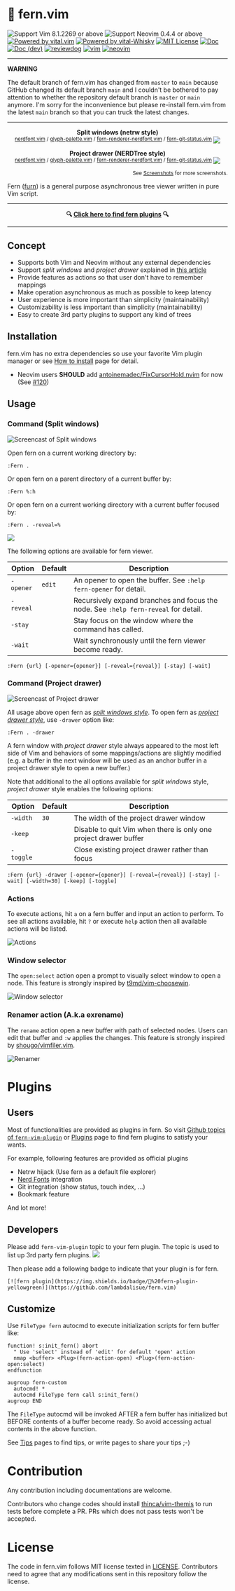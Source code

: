 # 🌿 fern.vim

![Support Vim 8.1.2269 or above](https://img.shields.io/badge/support-Vim%208.1.2269%20or%20above-yellowgreen.svg)
![Support Neovim 0.4.4 or above](https://img.shields.io/badge/support-Neovim%200.4.4%20or%20above-yellowgreen.svg)
[![Powered by vital.vim](https://img.shields.io/badge/powered%20by-vital.vim-80273f.svg)](https://github.com/vim-jp/vital.vim)
[![Powered by vital-Whisky](https://img.shields.io/badge/powered%20by-vital--Whisky-80273f.svg)](https://github.com/lambdalisue/vital-Whisky)
[![MIT License](https://img.shields.io/badge/license-MIT-blue.svg)](LICENSE)
[![Doc](https://img.shields.io/badge/doc-%3Ah%20fern-orange.svg)](doc/fern.txt)
[![Doc (dev)](https://img.shields.io/badge/doc-%3Ah%20fern--develop-orange.svg)](doc/fern-develop.txt)
[![reviewdog](https://github.com/lambdalisue/fern.vim/workflows/reviewdog/badge.svg)](https://github.com/lambdalisue/fern.vim/actions?query=workflow%3Areviewdog)
[![vim](https://github.com/lambdalisue/fern.vim/workflows/vim/badge.svg)](https://github.com/lambdalisue/fern.vim/actions?query=workflow%3Avim)
[![neovim](https://github.com/lambdalisue/fern.vim/workflows/neovim/badge.svg)](https://github.com/lambdalisue/fern.vim/actions?query=workflow%3Aneovim)

---

**WARNING**

The default branch of fern.vim has changed from `master` to `main` because GitHub changed its default branch `main` and I couldn't be bothered to pay attention to whether the repository default branch is `master` or `main` anymore.
I'm sorry for the inconvenience but please re-install fern.vim from the latest `main` branch so that you can truck the latest changes.

---

<p align="center">
<strong>Split windows (netrw style)</strong><br>
<sup>
<a href="https://github.com/lambdalisue/nerdfont.vim" target="_blank">nerdfont.vim</a>
/
<a href="https://github.com/lambdalisue/glyph-palette.vim" target="_blank">glyph-palette.vim</a>
/
<a href="https://github.com/lambdalisue/fern-renderer-nerdfont.vim" target="_blank">fern-renderer-nerdfont.vim</a>
/
<a href="https://github.com/lambdalisue/fern-git-status.vim" target="_blank">fern-git-status.vim</a>
</sup>
<img src="https://user-images.githubusercontent.com/546312/90719223-cdbc8780-e2ee-11ea-8a6e-ea837a194ffa.png">
</p>
<p align="center">
<strong>Project drawer (NERDTree style)</strong><br>
<sup>
<a href="https://github.com/lambdalisue/nerdfont.vim" target="_blank">nerdfont.vim</a>
/
<a href="https://github.com/lambdalisue/glyph-palette.vim" target="_blank">glyph-palette.vim</a>
/
<a href="https://github.com/lambdalisue/fern-renderer-nerdfont.vim" target="_blank">fern-renderer-nerdfont.vim</a>
/
<a href="https://github.com/lambdalisue/fern-git-status.vim" target="_blank">fern-git-status.vim</a>
</sup>
<img src="https://user-images.githubusercontent.com/546312/90719227-ceedb480-e2ee-11ea-98c5-0b7cbcb1bb6a.png">
</p>
<p align="right">
<sup>
See <a href="https://github.com/lambdalisue/fern.vim/wiki/Screenshots" target="_blank">Screenshots</a> for more screenshots.
</sup>
</p>

Fern ([furn](https://www.youtube.com/watch?v=SSYgr-_69mg)) is a general purpose asynchronous tree viewer written in pure Vim script.

---

<p align="center">
  <strong>🔍 <a href="https://github.com/topics/fern-vim-plugin">Click here to find fern plugins</a> 🔍</strong>
</p>

---

## Concept

- Supports both Vim and Neovim without any external dependencies
- Support _split windows_ and _project drawer_ explained in [this article](http://vimcasts.org/blog/2013/01/oil-and-vinegar-split-windows-and-project-drawer/)
- Provide features as actions so that user don't have to remember mappings
- Make operation asynchronous as much as possible to keep latency
- User experience is more important than simplicity (maintainability)
- Customizability is less important than simplicity (maintainability)
- Easy to create 3rd party plugins to support any kind of trees

## Installation

fern.vim has no extra dependencies so use your favorite Vim plugin manager or see [How to install](https://github.com/lambdalisue/fern.vim/wiki#how-to-install) page for detail.

- Neovim users **SHOULD** add [antoinemadec/FixCursorHold.nvim](https://github.com/antoinemadec/FixCursorHold.nvim) for now (See [#120](https://github.com/lambdalisue/fern.vim/issues/120))

## Usage

### Command (Split windows)

![Screencast of Split windows](https://user-images.githubusercontent.com/546312/73183457-29120700-415e-11ea-8d04-cb959659e369.gif)

Open fern on a current working directory by:

```vim
:Fern .
```

Or open fern on a parent directory of a current buffer by:

```vim
:Fern %:h
```

Or open fern on a current working directory with a current buffer focused by:

```vim
:Fern . -reveal=%
```

![](https://user-images.githubusercontent.com/546312/90720134-f3e32700-e2f0-11ea-82f7-c86512ad5854.png)

The following options are available for fern viewer.

| Option    | Default | Description                                                                         |
| --------- | ------- | ----------------------------------------------------------------------------------- |
| `-opener` | `edit`  | An opener to open the buffer. See `:help fern-opener` for detail.                   |
| `-reveal` |         | Recursively expand branches and focus the node. See `:help fern-reveal` for detail. |
| `-stay`   |         | Stay focus on the window where the command has called.                              |
| `-wait`   |         | Wait synchronously until the fern viewer become ready.                              |

```
:Fern {url} [-opener={opener}] [-reveal={reveal}] [-stay] [-wait]
```

### Command (Project drawer)

![Screencast of Project drawer](https://user-images.githubusercontent.com/546312/73184080-324fa380-415f-11ea-8280-e0b6c7a9989f.gif)

All usage above open fern as [*split windows style*][]. To open fern as [*project drawer style*][], use `-drawer` option like:

```vim
:Fern . -drawer
```

A fern window with _project drawer_ style always appeared to the most left side of Vim and behaviors of some mappings/actions are slightly modified (e.g. a buffer in the next window will be used as an anchor buffer in a project drawer style to open a new buffer.)

Note that additional to the all options available for _split windows_ style, _project drawer_ style enables the following options:

| Option    | Default | Description                                                      |
| --------- | ------- | ---------------------------------------------------------------- |
| `-width`  | `30`    | The width of the project drawer window                           |
| `-keep`   |         | Disable to quit Vim when there is only one project drawer buffer |
| `-toggle` |         | Close existing project drawer rather than focus                  |

```
:Fern {url} -drawer [-opener={opener}] [-reveal={reveal}] [-stay] [-wait] [-width=30] [-keep] [-toggle]
```

[*split windows style*]: http://vimcasts.org/blog/2013/01/oil-and-vinegar-split-windows-and-project-drawer/
[*project drawer style*]: http://vimcasts.org/blog/2013/01/oil-and-vinegar-split-windows-and-project-drawer/

### Actions

To execute actions, hit `a` on a fern buffer and input an action to perform.
To see all actions available, hit `?` or execute `help` action then all available actions will be listed.

![Actions](https://user-images.githubusercontent.com/546312/73184453-c91c6000-415f-11ea-8e6b-f1df4b9284de.gif)

### Window selector

The `open:select` action open a prompt to visually select window to open a node.
This feature is strongly inspired by [t9md/vim-choosewin][].

![Window selector](https://user-images.githubusercontent.com/546312/73605707-090e9780-45e5-11ea-864a-457dd785f1c4.gif)

[t9md/vim-choosewin]: https://github.com/t9md/vim-choosewin

### Renamer action (A.k.a exrename)

The `rename` action open a new buffer with path of selected nodes.
Users can edit that buffer and `:w` applies the changes.
This feature is strongly inspired by [shougo/vimfiler.vim][].

![Renamer](https://user-images.githubusercontent.com/546312/73184814-5d86c280-4160-11ea-9ed1-d5a8d66d1774.gif)

[shougo/vimfiler.vim]: https://github.com/Shougo/vimfiler.vim

# Plugins

## Users

Most of functionalities are provided as plugins in fern.
So visit [Github topics of `fern-vim-plugin`](https://github.com/topics/fern-vim-plugin) or [Plugins](https://github.com/lambdalisue/fern.vim/wiki/Plugins) page to find fern plugins to satisfy your wants.

For example, following features are provided as official plugins

- Netrw hijack (Use fern as a default file explorer)
- [Nerd Fonts](https://www.nerdfonts.com/) integration
- Git integration (show status, touch index, ...)
- Bookmark feature

And lot more!

## Developers

Please add `fern-vim-plugin` topic to your fern plugin. The topic is used to list up 3rd party fern plugins.
![](https://user-images.githubusercontent.com/546312/94343538-d160ce00-0053-11eb-9ec6-0dd2a4c3f4b0.png)

Then please add a following badge to indicate that your plugin is for fern.

```
[![fern plugin](https://img.shields.io/badge/🌿%20fern-plugin-yellowgreen)](https://github.com/lambdalisue/fern.vim)
```

## Customize

Use `FileType fern` autocmd to execute initialization scripts for fern buffer like:

```vim
function! s:init_fern() abort
  " Use 'select' instead of 'edit' for default 'open' action
  nmap <buffer> <Plug>(fern-action-open) <Plug>(fern-action-open:select)
endfunction

augroup fern-custom
  autocmd! *
  autocmd FileType fern call s:init_fern()
augroup END
```

The `FileType` autocmd will be invoked AFTER a fern buffer has initialized but BEFORE contents of a buffer become ready.
So avoid accessing actual contents in the above function.

See [Tips](https://github.com/lambdalisue/fern.vim/wiki/Tips) pages to find tips, or write pages to share your tips ;-)

# Contribution

Any contribution including documentations are welcome.

Contributors who change codes should install [thinca/vim-themis][] to run tests before complete a PR.
PRs which does not pass tests won't be accepted.

[thinca/vim-themis]: https://github.com/thinca/vim-themis

# License

The code in fern.vim follows MIT license texted in [LICENSE](./LICENSE).
Contributors need to agree that any modifications sent in this repository follow the license.
